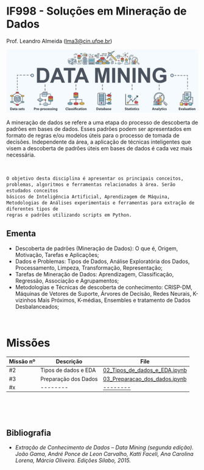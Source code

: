# IF998 - Soluções em Mineração de Dados

Prof. Leandro Almeida (lma3@cin.ufpe.br)

![cover](./assets/datamining.jpg)

A mineração de dados se refere a uma etapa do processo de descoberta de
padrões em bases de dados. Esses padrões podem ser apresentados em
formato de regras e/ou modelos úteis para o processo de tomada de decisões.
Independente da área, a aplicação de técnicas inteligentes que visem a
descoberta de padrões úteis em bases de dados é cada vez mais necessária.

<br>

```
O objetivo desta disciplina é apresentar os principais conceitos, problemas, algoritmos e ferramentas relacionados à área. Serão estudados conceitos
básicos de Inteligência Artificial, Aprendizagem de Máquina, Metodologias de Análises experimentais e ferramentas para extração de diferentes tipos de
regras e padrões utilizando scripts em Python.
```

## Ementa

- Descoberta de padrões (Mineração de Dados): O que é, Origem, Motivação, Tarefas e Aplicações;
- Dados e Problemas: Tipos de Dados, Análise Exploratória dos Dados, Processamento, Limpeza, Transformação, Representação;
- Tarefas de Mineração de Dados: Aprendizagem, Classificação, Regressão, Associação e Agrupamentos;
- Metodologias e Técnicas de descoberta de conhecimento: CRISP-DM, Máquinas de Vetores de Suporte, Árvores de Decisão, Redes Neurais, K-vizinhos Mais Próximos, K-médias, Ensembles e tratamento de Dados Desbalanceados;

<br>

# Missões

| Missão nº | Descrição            | File                                                                                                                        |
| --------- | -------------------- | --------------------------------------------------------------------------------------------------------------------------- |
| #2        | Tipos de dados e EDA | [02_Tipos_de_dados_e_EDA.ipynb](https://github.com/Gustanascimento/if998-mineracao/blob/main/02_Tipos_de_dados_e_EDA.ipynb) |
| #3        | Preparação dos Dados | [03_Preparacao_dos_dados.ipynb](https://github.com/Gustanascimento/if998-mineracao/blob/main/03_Prepara%C3%A7%C3%A3o_dos_dados.ipynb) |
| #x        | --------             | [--------](https://github.com/Gustanascimento/if998-mineracao/)                                                             |

<br>
<br>
<br>

## Bibliografia

- _Extração de Conhecimento de Dados – Data Mining (segunda edição). João Gama, André Ponce de Leon Carvalho, Katti Faceli, Ana Carolina Lorena, Márcia Oliveira. Edições Silabo, 2015._
